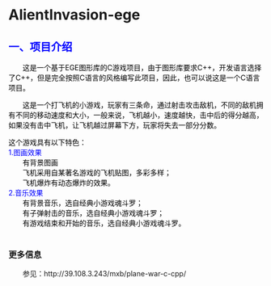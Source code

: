 # AlientInvasion-ege

<h2 style="color:blue;"><strong>一、项目介绍</strong></h2><p>　　<font color=black>这是一个基于EGE图形库的C游戏项目，由于图形库要求C++，开发语言选择了C++，但是完全按照C语言的风格编写此项目，因此，也可以说这是一个C语言项目。<br></font></p>
<p>　　<font color=black>这是一个打飞机的小游戏，玩家有三条命，通过射击攻击敌机，不同的敌机拥有不同的移动速度和大小，一般来说，飞机越小，速度越快，击中后的得分越高，如果没有击中飞机，让飞机越过屏幕下方，玩家将失去一部分分数。<br></font></p>
<p><font color=black>这个游戏具有以下特色：<br></font><font color=blue>1.图画效果<br></font>　　<font color=black>有背景图画<br></font>　　<font color=black>飞机采用自某著名游戏的飞机贴图，多彩多样；<br></font>　　<font color=black>飞机爆炸有动态爆炸的效果。<br></font><font color=blue>2.音乐效果<br></font>　　<font color=black>有背景音乐，选自经典小游戏魂斗罗；<br></font>　　<font color=black>有子弹射击的音乐，选自经典小游戏魂斗罗；<br></font>　　<font color=black>有游戏结束和开始的音乐，选自经典小游戏魂斗罗。<br><br></font>
<h3>更多信息</h3>
<p>　　参见：<a href="http://39.108.3.243/mxb/plane-war-c-cpp/"></a>http://39.108.3.243/mxb/plane-war-c-cpp/</p>
